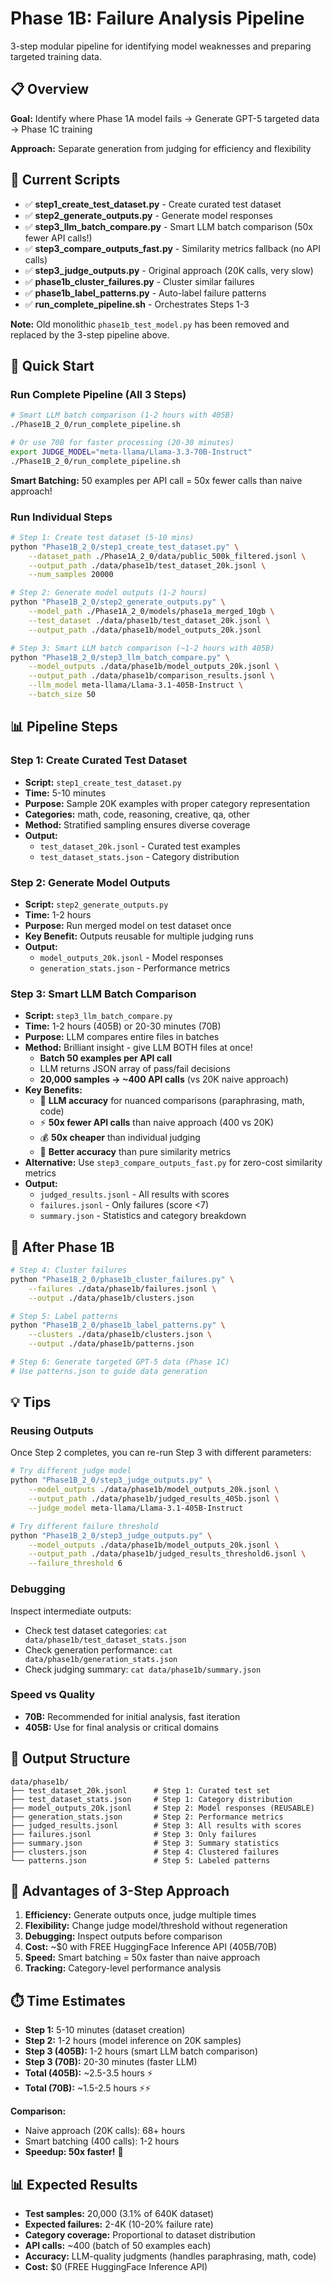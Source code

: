 # Phase 1B: Failure Analysis Pipeline

3-step modular pipeline for identifying model weaknesses and preparing targeted training data.

## 📋 Overview

**Goal:** Identify where Phase 1A model fails → Generate GPT-5 targeted data → Phase 1C training

**Approach:** Separate generation from judging for efficiency and flexibility

## 📁 Current Scripts

- ✅ **step1_create_test_dataset.py** - Create curated test dataset
- ✅ **step2_generate_outputs.py** - Generate model responses  
- ✅ **step3_llm_batch_compare.py** - Smart LLM batch comparison (50x fewer API calls!)
- ✅ **step3_compare_outputs_fast.py** - Similarity metrics fallback (no API calls)
- ✅ **step3_judge_outputs.py** - Original approach (20K calls, very slow)
- ✅ **phase1b_cluster_failures.py** - Cluster similar failures
- ✅ **phase1b_label_patterns.py** - Auto-label failure patterns
- ✅ **run_complete_pipeline.sh** - Orchestrates Steps 1-3

**Note:** Old monolithic `phase1b_test_model.py` has been removed and replaced by the 3-step pipeline above.

## 🚀 Quick Start

### Run Complete Pipeline (All 3 Steps)

```bash
# Smart LLM batch comparison (1-2 hours with 405B)
./Phase1B_2_0/run_complete_pipeline.sh

# Or use 70B for faster processing (20-30 minutes)
export JUDGE_MODEL="meta-llama/Llama-3.3-70B-Instruct"
./Phase1B_2_0/run_complete_pipeline.sh
```

**Smart Batching:** 50 examples per API call = 50x fewer calls than naive approach!

### Run Individual Steps

```bash
# Step 1: Create test dataset (5-10 mins)
python "Phase1B_2_0/step1_create_test_dataset.py" \
    --dataset_path ./Phase1A_2_0/data/public_500k_filtered.jsonl \
    --output_path ./data/phase1b/test_dataset_20k.jsonl \
    --num_samples 20000

# Step 2: Generate model outputs (1-2 hours)
python "Phase1B_2_0/step2_generate_outputs.py" \
    --model_path ./Phase1A_2_0/models/phase1a_merged_10gb \
    --test_dataset ./data/phase1b/test_dataset_20k.jsonl \
    --output_path ./data/phase1b/model_outputs_20k.jsonl

# Step 3: Smart LLM batch comparison (~1-2 hours with 405B)
python "Phase1B_2_0/step3_llm_batch_compare.py" \
    --model_outputs ./data/phase1b/model_outputs_20k.jsonl \
    --output_path ./data/phase1b/comparison_results.jsonl \
    --llm_model meta-llama/Llama-3.1-405B-Instruct \
    --batch_size 50
```

## 📊 Pipeline Steps

### Step 1: Create Curated Test Dataset
- **Script:** `step1_create_test_dataset.py`
- **Time:** 5-10 minutes
- **Purpose:** Sample 20K examples with proper category representation
- **Categories:** math, code, reasoning, creative, qa, other
- **Method:** Stratified sampling ensures diverse coverage
- **Output:** 
  - `test_dataset_20k.jsonl` - Curated test examples
  - `test_dataset_stats.json` - Category distribution

### Step 2: Generate Model Outputs
- **Script:** `step2_generate_outputs.py`
- **Time:** 1-2 hours
- **Purpose:** Run merged model on test dataset once
- **Key Benefit:** Outputs reusable for multiple judging runs
- **Output:**
  - `model_outputs_20k.jsonl` - Model responses
  - `generation_stats.json` - Performance metrics

### Step 3: Smart LLM Batch Comparison
- **Script:** `step3_llm_batch_compare.py`
- **Time:** 1-2 hours (405B) or 20-30 minutes (70B)
- **Purpose:** LLM compares entire files in batches
- **Method:** Brilliant insight - give LLM BOTH files at once!
  - **Batch 50 examples per API call**
  - LLM returns JSON array of pass/fail decisions
  - **20,000 samples → ~400 API calls** (vs 20K naive approach)
- **Key Benefits:**
  - 🧠 **LLM accuracy** for nuanced comparisons (paraphrasing, math, code)
  - ⚡ **50x fewer API calls** than naive approach (400 vs 20K)
  - 💰 **50x cheaper** than individual judging
  - 🎯 **Better accuracy** than pure similarity metrics
- **Alternative:** Use `step3_compare_outputs_fast.py` for zero-cost similarity metrics
- **Output:**
  - `judged_results.jsonl` - All results with scores
  - `failures.jsonl` - Only failures (score <7)
  - `summary.json` - Statistics and category breakdown

## 🎯 After Phase 1B

```bash
# Step 4: Cluster failures
python "Phase1B_2_0/phase1b_cluster_failures.py" \
    --failures ./data/phase1b/failures.jsonl \
    --output ./data/phase1b/clusters.json

# Step 5: Label patterns
python "Phase1B_2_0/phase1b_label_patterns.py" \
    --clusters ./data/phase1b/clusters.json \
    --output ./data/phase1b/patterns.json

# Step 6: Generate targeted GPT-5 data (Phase 1C)
# Use patterns.json to guide data generation
```

## 💡 Tips

### Reusing Outputs
Once Step 2 completes, you can re-run Step 3 with different parameters:

```bash
# Try different judge model
python "Phase1B_2_0/step3_judge_outputs.py" \
    --model_outputs ./data/phase1b/model_outputs_20k.jsonl \
    --output_path ./data/phase1b/judged_results_405b.jsonl \
    --judge_model meta-llama/Llama-3.1-405B-Instruct

# Try different failure threshold
python "Phase1B_2_0/step3_judge_outputs.py" \
    --model_outputs ./data/phase1b/model_outputs_20k.jsonl \
    --output_path ./data/phase1b/judged_results_threshold6.jsonl \
    --failure_threshold 6
```

### Debugging
Inspect intermediate outputs:
- Check test dataset categories: `cat data/phase1b/test_dataset_stats.json`
- Check generation performance: `cat data/phase1b/generation_stats.json`
- Check judging summary: `cat data/phase1b/summary.json`

### Speed vs Quality
- **70B:** Recommended for initial analysis, fast iteration
- **405B:** Use for final analysis or critical domains

## 📁 Output Structure

```
data/phase1b/
├── test_dataset_20k.jsonl      # Step 1: Curated test set
├── test_dataset_stats.json     # Step 1: Category distribution
├── model_outputs_20k.jsonl     # Step 2: Model responses (REUSABLE)
├── generation_stats.json       # Step 2: Performance metrics
├── judged_results.jsonl        # Step 3: All results with scores
├── failures.jsonl              # Step 3: Only failures
├── summary.json                # Step 3: Summary statistics
├── clusters.json               # Step 4: Clustered failures
└── patterns.json               # Step 5: Labeled patterns
```

## 🔄 Advantages of 3-Step Approach

1. **Efficiency:** Generate outputs once, judge multiple times
2. **Flexibility:** Change judge model/threshold without regeneration
3. **Debugging:** Inspect outputs before comparison
4. **Cost:** ~$0 with FREE HuggingFace Inference API (405B/70B)
5. **Speed:** Smart batching = 50x faster than naive approach
6. **Tracking:** Category-level performance analysis

## ⏱️ Time Estimates

- **Step 1:** 5-10 minutes (dataset creation)
- **Step 2:** 1-2 hours (model inference on 20K samples)
- **Step 3 (405B):** 1-2 hours (smart LLM batch comparison)
- **Step 3 (70B):** 20-30 minutes (faster LLM)
- **Total (405B):** ~2.5-3.5 hours ⚡
- **Total (70B):** ~1.5-2.5 hours ⚡⚡

**Comparison:**
- Naive approach (20K calls): 68+ hours
- Smart batching (400 calls): 1-2 hours
- **Speedup: 50x faster!** 🎉

## 📊 Expected Results

- **Test samples:** 20,000 (3.1% of 640K dataset)
- **Expected failures:** 2-4K (10-20% failure rate)
- **Category coverage:** Proportional to dataset distribution
- **API calls:** ~400 (batch of 50 examples each)
- **Accuracy:** LLM-quality judgments (handles paraphrasing, math, code)
- **Cost:** $0 (FREE HuggingFace Inference API)
